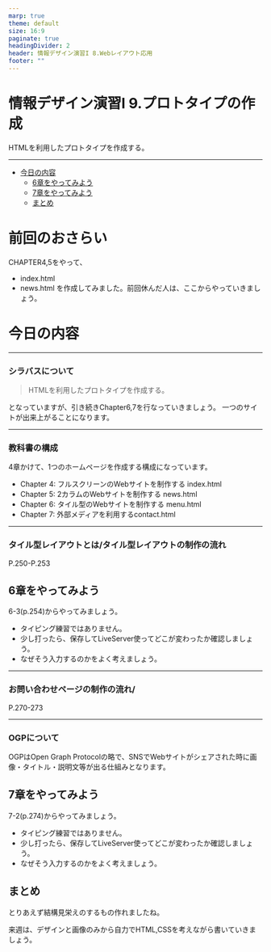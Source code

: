 ```yaml
---
marp: true
theme: default
size: 16:9
paginate: true
headingDivider: 2
header: 情報デザイン演習I 8.Webレイアウト応用
footer: ""
---
```


# 情報デザイン演習I 9.プロトタイプの作成<!-- omit in toc -->
HTMLを利用したプロトタイプを作成する。

---
- [今日の内容](#今日の内容)
  - [6章をやってみよう](#6章をやってみよう)
  - [7章をやってみよう](#7章をやってみよう)
  - [まとめ](#まとめ)



# 前回のおさらい<!-- omit in toc -->
CHAPTER4,5をやって、
- index.html
- news.html
を作成してみました。前回休んだ人は、ここからやっていきましょう。


# 今日の内容

---
### シラバスについて<!-- omit in toc -->
> HTMLを利用したプロトタイプを作成する。

となっていますが、引き続きChapter6,7を行なっていきましょう。
一つのサイトが出来上がることになります。



---
### 教科書の構成<!-- omit in toc -->
4章かけて、1つのホームページを作成する構成になっています。

- Chapter 4: フルスクリーンのWebサイトを制作する index.html
- Chapter 5: 2カラムのWebサイトを制作する news.html
- Chapter 6: タイル型のWebサイトを制作する menu.html
- Chapter 7: 外部メディアを利用するcontact.html


---
### タイル型レイアウトとは/タイル型レイアウトの制作の流れ<!-- omit in toc -->
P.250-P.253

## 6章をやってみよう
6-3(p.254)からやってみましょう。

- タイピング練習ではありません。
- 少し打ったら、保存してLiveServer使ってどこが変わったか確認しましょう。
- なぜそう入力するのかをよく考えましょう。




---
### お問い合わせページの制作の流れ/<!-- omit in toc -->
P.270-273

---
### OGPについて<!-- omit in toc -->
OGPはOpen Graph Protocolの略で、SNSでWebサイトがシェアされた時に画像・タイトル・説明文等が出る仕組みとなります。


## 7章をやってみよう
7-2(p.274)からやってみましょう。

- タイピング練習ではありません。
- 少し打ったら、保存してLiveServer使ってどこが変わったか確認しましょう。
- なぜそう入力するのかをよく考えましょう。



## まとめ
とりあえず結構見栄えのするもの作れましたね。

来週は、デザインと画像のみから自力でHTML,CSSを考えながら書いていきましょう。